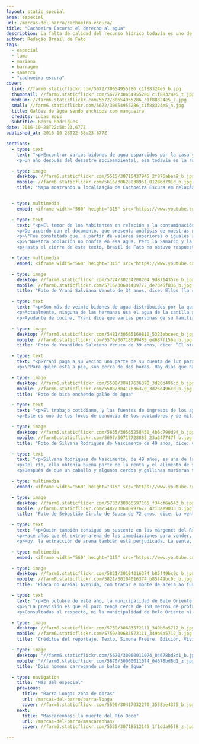 ```yaml
---
layout: static_special
area: especial
url: /marcas-del-barro/cachoeira-escura/
title: "Cachoeira Escura: el derecho al agua"
description: La falta de calidad del recurso hídrico todavía es uno de los principales problemas de las ciudades afectadas por el barro de la Samarco
author: Redação Brasil de Fato
tags:
  - especial
  - lama
  - mariana
  - barragem
  - samarco
  - "cachoeira escura"
cover:
  link: //farm6.staticflickr.com/5672/30654955286_c1f88324e5_b.jpg
  thumbnail: //farm6.staticflickr.com/5672/30654955286_c1f88324e5_t.jpg
  medium: //farm6.staticflickr.com/5672/30654955286_c1f88324e5_z.jpg
  small: //farm6.staticflickr.com/5672/30654955286_c1f88324e5_n.jpg
  title: Galões de água sendo enchidos com mangueira
  credits: Lucas Bois
  subtitle: Bento Rodrigues
date: 2016-10-28T22:58:23.677Z
published_at: 2016-10-28T22:58:23.677Z

sections:
  - type: text
    text: "<p>Encontrar varios bidones de agua esparcidos por la casa ya es costumbre en la vida de miles de pobladores a lo largo de la cuenca del Río Doce. Afectados por el barro de la minera Samarco – propiedad de Vale y BHP Billiton –, que invadió el río y sus afluentes luego de que se rompiera el dique de Fundão en Mariana (MG), muchos todavía sufren con la falta de abastecimiento, y ya no confían en el agua que viene del abastecimiento público.</p>
    <p>Un año después del desastre socioambiental, esa todavía es la realidad del distrito de Cachoeira Escura, en Belo Oriente – en la región del Valle del Río Doce –, que dista unos 270 km de la capital del estado de Minas Gerais, Belo Horizonte. Los cerca de 12 mil habitantes del poblado sufren problemas de escasez y contaminación de los recursos hídricos, a pesar de que la interrupción de la distribución haya sido  breve, en noviembre del año pasado.</p>"

  - type: image
    desktop: //farm6.staticflickr.com/5515/30716437945_2f876abaa9_b.jpg
    mobile: //farm6.staticflickr.com/5616/30628038951_01286d791d_b.jpg
    title: "Mapa mostrando a localização de Cachoeira Escura em relação à Barragem de Fundão, mais distante que Mariana, Bentos Rodrigues e Barra Longa. E um pouco antes de Belo Oriente"


  - type: multimedia
    embed: <iframe width="560" height="315" src="https://www.youtube.com/embed/1Yfj8eOU9-U" frameborder="0" allowfullscreen></iframe>

  - type: text
    text: "<p>El temor de los habitantes en relación a la contaminación es constatado en partes oficiales. En agosto de este año, el Ministerio Público de Minas Gerais, el Ministerio Público Federal y la Defensoría Pública de la Unión divulgaron un informe técnico sobre la calidad del agua tratada del Río Doce que es distribuida en la ciudad de Gobernador Valadares, a 70 km de Belo Oriente.</p>
    <p>De acuerdo con el documento, que presenta análisis de muestras recogidas en julio de este año, la Central de Apoyo Técnico (Ceat) concluyó que el agua que llega al municipio no es potable, o sea, que no está apta para consumo de la población, ya que presenta un nivel elevado de aluminio y turbiedad por encima del límite establecido por el Ministerio de Salud, lo que puede causar enfermedades.</p>
    <p>\"Fue constatado que, a partir de valores superiores o iguales a 0,1 mg por litro de aluminio en el agua producida para abastecimiento público, el riesgo de demencia y descenso cognitivo aumenta. Además, incontables estudios demuestran que la presencia de aluminio en el agua, en concentraciones superiores al patrón de potabilidad, pueden contribuir al surgimiento de algunas afectaciones al organismo humano como la osteoporosis, enfermedades neurológicas y alteraciones en el comportamiento neurológico, cono encefalopatías, esclerosis lateral amiotrófica, mal de Parkinson, demencia dialítica y mal de Alzheimer\", apunta el texto.</p>
    <p>\"Nuestra población no confía en esa agua. Pero la Samarco y la Vale simplemente ignoran el hecho e insisten en que el agua es de calidad. Aquí en Cachoeira Escura, nosotros tenemos la misma agua de allá [Gobernador Valadares]. Un poco peor, porque aquí estamos más próximos del dique y nuestro tratamiento es bien más precario que el de ellos, a pesar de ser de la misma red, que es del Servicio de Abastecimiento de Agua y Saneamiento Esgoto de Belo Oriente, pero el de allá está mucho mejor equipado\", relata la militante del Movimiento de los Afectados por Represas (MAB, por su sigla en portugués), Ellen Dutra de Oliveira, que vive en la región.</p>
    <p>Hasta el cierre de este texto, Brasil de Fato no obtuvo respuesta de Samarco en relación a los problemas relatados por la población local. </p>"

  - type: multimedia
    embed: <iframe width="560" height="315" src="https://www.youtube.com/embed/tIY-QqcXUDw" frameborder="0" allowfullscreen></iframe>

  - type: image
    desktop: //farm6.staticflickr.com/5724/30234208204_9d8714357e_b.jpg
    mobile: //farm6.staticflickr.com/5716/30601409772_de73e5f836_b.jpg
    title: "Foto de Yrani Salviana Venuto de 34 anos, dice: Ellos [la empresa y el gobierno] dicen que el agua está apta para beber, pero no está. Cuando la tomamos pasamos mal, nos duele la panza y nos dan mareos"

  - type: text
    text: "<p>Son más de veinte bidones de agua distribuidos por la quinta de la casa de Yrani Salviana Venuto, de 34 años, donde también viven sus tres hermanas, además de hijos, sobrinos y su madre. Ubicada en la parte alta de la ciudad, la casa queda a cuarenta minutos de la boca de manantial más próxima, de la que puede sacar agua gratis. </p>
    <p>Actualmente, ninguna de las hermanas usa el agua de la canilla para consumo propio. Lo que llega por los caños sirve apenas para lavar ropa, loza, y utensilios domésticos.</p>
    <p>Ayudante de cocina, Yrani dice que varias personas de su familia ya se sintieron mal después de consumir lo que ella llama el \"agua de la Samarco\". Vómitos, diarreas, dolor de estómago, mareos y alergia en la piel son algunas de los síntomas. Su mayor miedo ahora es la salud de sus hijos y sobrinos, que toman agua de la canilla en la escuela. \"Hay una señora que llevó al hijo al médico, y el médico le dijo que ella tenía que darle unos dos litros de agua mineral a su hijo para que él llevara a la escuela. Porque si ella le da agua de la canilla, el niño va a morir\", cuenta. </p>"

  - type: image
    desktop: //farm6.staticflickr.com/5481/30565160810_5323ebceec_b.jpg
    mobile: //farm6.staticflickr.com/5576/30718699485_ed687f156a_b.jpg
    title: "Foto de Yvanildes Salviano Venuto de 39 anos, dice: “El otro día salimos de casa a las once y media de la noche, para aprovechar que hay poca gente en la naciente del manantial y juntar agua. Volvimos a la una de la mañana"

  - type: text
    text: "<p>Yrani paga a su vecino una parte de su cuenta de luz para captar agua de una fuente privada. Su hermana, Yvanildes Salviano Venuto Teotônio, de 39 años, tiene auto, y consigue más fácilmente bajar el cerro y llenar algunos bidones de agua para consumo: son cerca de seis por semana.</p>
    <p>\"Para quien está a pie, son cerca de dos horas. Hay días que hay mucha agua, otros que el agua es poca. Hay que gastar mucho tiempo para subir a ese cerro, es muy alto. En auto da media hora para subir, pero una hora para conseguir el agua\", cuenta. Además de eso, hay vecinos que no tienen condiciones para moverse y llegan a pagar entre 15 y 20 reales por semana para que quienes transporte puedan traérles agua.</p>"

  - type: image
    desktop: //farm6.staticflickr.com/5508/30417636370_3d26d496cd_b.jpg
    mobile: //farm6.staticflickr.com/5508/30417636370_3d26d496cd_b.jpg
    title: "Foto de bica enchendo galão de água"

  - type: text
    text: "<p>El trabajo cotidiano, y las fuentes de ingresos de los agricultores, ribereños, pescadores e indígenas que viven a lo largo de toda la extensión del Río Doce fueron comprometidos. En ese escenario tan difícil para la calidad del agua y del suelo \"propiedades campesinas, dependientes de la crianza de ganado, y de los ríos próximos para su reproducción social fueron directamente afectados\". Eso es lo que apunta el informe \"Antes era más liviana la carga: Evaluación de los aspectos económicos, políticos y sociales del desastre de Samarco/Vale/BHP en Mariana (MG)\", del grupo Política, Economía, Minería, Ambiente y Sociedad (PoeMAS).</p>
    <p>Este es uno de los focos de denuncia de los pobladores y de militantes del MAB, que a lo largo del último año, reivindican que Samarco reconozca a pescadores y pequeños productores de la región como afectados, una vez que el barro que llegó impuso la pérdida del trabajo y la subsistencia.</p>"

  - type: image
    desktop: //farm6.staticflickr.com/5635/30565258450_4b6c790d94_b.jpg
    mobile: //farm6.staticflickr.com/5697/30717728885_23a347747f_b.jpg
    title: "Foto de Silvana Rodrigues do Nascimento de 49 anos, dice: Ahora, con lo dañado que quedó el río, no hay cómo mantener a la familia"

  - type: text
    text: "<p>Silvana Rodrigues do Nascimento, de 49 años, es una de las afectadas en el distrito. Con una antigua relación con el Río Doce, los recuerdos de la vida que un día tuvo son sustituidas hoy por el barro que ve todos los días en la quinta de su casa.</p>
    <p>Del río, ella obtenía buena parte de la renta y el alimento de su familia, pescando para consumo propio o vendiendo el excedente. Ahora, cuenta, nada de eso es posible. \"La renta cayó mucho en la casa. No tenemos más recursos para mantener la casa como la manteníamos\", dice. Ella no es reconocida por la Samarco como una afectada.</p>
    <p>Después de que un caballo y algunos cerdos y gallinas murieran tras tomar agua del río, Silvana se convenció de que ya no era posible beber de la misma fuente que la alimentó durante buena parte de su vida. Actualmente, el abastecimiento de agua viene de un camión cisterna que pasa una vez por semana en su casa. \"No tenemos recursos financieros para tener agua limpia para tomar en casa. Es el camión el que nos trae el agua. Tenemos que ahorrar mucho, porque el agua se acaba antes de que el camión vuelva\", afirma.</p>"

  - type: multimedia
    embed: <iframe width="560" height="315" src="https://www.youtube.com/embed/-q2CWrnPmrE" frameborder="0" allowfullscreen></iframe>

  - type: image
    desktop: //farm6.staticflickr.com/5733/30866597165_f34cf6a543_b.jpg
    mobile: //farm6.staticflickr.com/5482/30600997672_4213ae9033_b.jpg
    title: "Foto de Sebastião Cirilo de Souza de 72 anos, dice: La venta de arena disminuyó mucho por culpa del barro que bajó"

  - type: text
    text: "<p>Quién también consigue su sustento en las márgenes del Río Doce es Sebastião Cirilo de Souza, de 72 años. \"La edad que tengo es el tiempo que hace que estoy en la orilla de este río\", bromea.</p>
    <p>Hace años que él extrae arena de las inmediaciones para vender, además de a veces pescar. \"Cuando yo tenía 17 años conseguía pescar en este río, peces de 18 a 19 kilos. La forma que teníamos de sobrevivir era con lo que conseguíamos aquí\", recuerda.</p>
    <p>Hoy, la extracción de arena también está perjudicada. La venta, dice, \"disminuyó mucho\" por causa del barro que bajó del río luego de la ruptura.</p>"

  - type: multimedia
    embed: <iframe width="560" height="315" src="https://www.youtube.com/embed/nTiIbUPMO_M" frameborder="0" allowfullscreen></iframe>  

  - type: image
    desktop: //farm6.staticflickr.com/5821/30104016374_b85f49bc9c_b.jpg
    mobile: //farm6.staticflickr.com/5821/30104016374_b85f49bc9c_b.jpg
    title: "Placa do Areial Avenida, com trator e monte de areia ao fundo"  

  - type: text
    text: "<p>En octubre de este año, la municipalidad de Belo Oriente informó en su página de internet, que firmó un acuerdo con la minera Samarco para mejorar el abastecimiento de agua en la ciudad. La empresa realiza la excavación de un pozo artesiano en un lugar próximo a la Estación de Tratamiento de Agua (ETA) de Cachoeira Escura.</p>
    <p>\"La previsión es que el pozo tenga cerca de 150 metros de profundidad y pueda arrojar en torno de 10 mil litros de agua por hora, ayudando a cumplir la demanda. Otro hecho a resaltar, es que el agua extraída debajo de las rocas es de excelente calidad\", dice el texto publicado.</p>
    <p>Consultadas al respecto, ni la municipalidad de Belo Oriente ni la empresa Samarco respondieron a las preguntas de Brasil de Fato hasta el momento del cierre de este artículo.</p>"  

  - type: image
    desktop: //farm6.staticflickr.com/5759/30683572111_349b6a5712_b.jpg
    mobile: //farm6.staticflickr.com/5759/30683572111_349b6a5712_b.jpg
    title: "Créditos del reportaje. Texto, Simone Freire. Edición, Vivian Fernandes. Video y foto, José Eduardo Bernardes y Guilherme Weimann. Arte, Wilcker Morais."

  - type: image
    desktop: "//farm6.staticflickr.com/5670/30060011074_04678bd8d1_b.jpg"
    mobile: "//farm6.staticflickr.com/5670/30060011074_04678bd8d1_z.jpg"
    title: "Dois homens carregando um balde de água"

  - type: navigation
    title: "Más del especial"
    previous:
      title: "Barra Longa: zona de obras"
      url: /marcas-del-barro/barra-longa
      cover: //farm6.staticflickr.com/5596/30417032270_3558ae4375_b.jpg
    next:
      title: "Mascarenhas: la muerte del Río Doce"
      url: /marcas-del-barro/mascarenhas/
      cover: //farm6.staticflickr.com/5535/30718512145_1f1dda95f8_z.jpg

---
```

